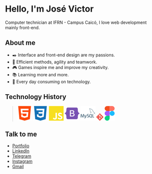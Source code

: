 # Hello, I'm José Victor
Computer technician at IFRN - Campus Caicó, I love web development mainly front-end.


## About me
- ✒️ Interface and front-end design are my passions.
- 💪 Efficient methods, agility and teamwork.
- 🎮 Games inspire me and improve my creativity.
- 📚 Learning more and more.
- 🤖 Every day consuming on technology.

## Technology History
> <img title="HTML5" src="icons/html5.svg">
> <img title="CSS3" src="icons/css3.svg">
> <img title="JavaScript" src="icons/javascript.svg">
> <img title="Bootstrap" src="icons/bootstrap.svg">
> <img title="React" src="icons/mysql.svg">
> <img title="Git" src="icons/git.svg" width="24px">
> <img title="Figma" src="icons/figma.svg">

## Talk to me

- <a href="https://victormedeiros1.github.io/portfolio-v3/" target="_blank">Portfolio</a>
- <a href="https://www.linkedin.com/in/jos%C3%A9-victor-dev/" target="_blank">LinkedIn</a>
- <a href="https://t.me/VictorMedeirosDev" target="_blank">Telegram</a>
- <a href="https://www.instagram.com/victor_mdrss/" target="_blank">Instagram</a>
- <a href="mailto:josevictordev@gmail.com?subject=Hello" target="_blank">Gmail</a>
